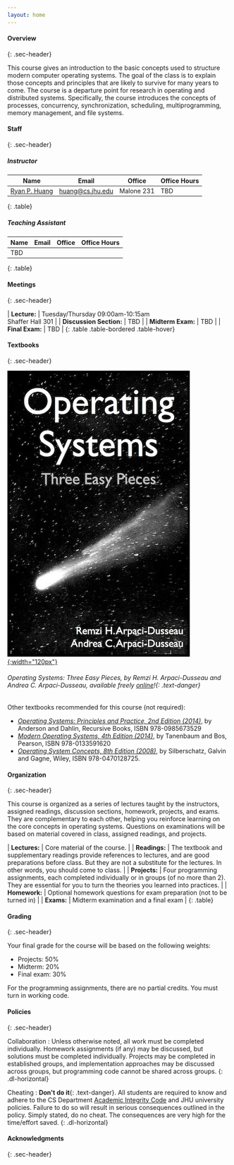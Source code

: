 ```yaml
---
layout: home
---
```


#### Overview
{: .sec-header}

This course gives an introduction to the basic concepts used to structure modern 
computer operating systems. The goal of the class is to explain those concepts 
and principles that are likely to survive for many years to come. The course 
is a departure point for research in operating and distributed systems. 
Specifically, the course introduces the concepts of processes, concurrency, 
synchronization, scheduling, multiprogramming, memory management, and file systems.


#### Staff
{: .sec-header}

##### Instructor

| Name  | Email | Office | Office Hours|
|-------|-------|--------|-------------|
| [Ryan P. Huang](http://cs.jhu.edu/~huang) | huang@cs.jhu.edu | Malone 231 | TBD |
{: .table}

##### Teaching Assistant

| Name  | Email | Office | Office Hours|
|-------|-------|--------|-------------|
| TBD   |       |        |             |
{: .table}

#### Meetings
{: .sec-header}

| **Lecture:**               | Tuesday/Thursday 09:00am-10:15am <br> Shaffer Hall 301 |
| **Discussion Section:**    | TBD                                                    |
| **Midterm Exam:**          | TBD                                                    |
| **Final Exam:**            | TBD                                                    |
{: .table .table-bordered .table-hover}

#### Textbooks
{: .sec-header}

[![OSTEP](/assets/image/ostep.jpg){:width="120px"}](http://www.ostep.org/)

###### Operating Systems: Three Easy Pieces, by Remzi H. Arpaci-Dusseau and Andrea C. Arpaci-Dusseau, *available freely [online](http://www.ostep.org)!*{: .text-danger}

Other textbooks recommended for this course (not required):
* [*Operating Systems: Principles and Practice, 2nd Edition (2014)*](http://recursivebooks.com), by Anderson and Dahlin, Recursive Books, ISBN 978-0985673529
* [*Modern Operating Systems, 4th Edition (2014)*](https://www.amazon.com/Modern-Operating-Systems-Andrew-Tanenbaum/dp/013359162X), by Tanenbaum and Bos, Pearson, ISBN 978-0133591620 
* [*Operating System Concepts, 8th Edition (2008)*](https://www.amazon.com/Operating-System-Concepts-Abraham-Silberschatz/dp/0470128720), by Silberschatz, Galvin and Gagne, Wiley, ISBN 978-0470128725.


#### Organization
{: .sec-header}

This course is organized as a series of lectures taught by the instructors, assigned readings, discussion sections, homework,
projects, and exams. They are complementary to each other, helping you reinforce learning on the core concepts in operating systems. 
Questions on examinations will be based on material covered in class, assigned readings, and projects.

| **Lectures:** | Core material of the course.                                                               |
| **Readings:** | The textbook and supplementary readings provide references to lectures, and are good preparations before class. But they are not a substitute for the lectures. In other words, you should come to class. |
| **Projects:** | Four programming assignments, each completed individually or in groups (of no more than 2). They are essential for you to turn the theories you learned into practices. |
| **Homework:** | Optional homework questions for exam preparation (not to be turned in)                     |
| **Exams:**    | Midterm examination and a final exam                                                       |
{: .table}

#### Grading
{: .sec-header}

Your final grade for the course will be based on the following weights:
* Projects: 50%
* Midterm: 20%
* Final exam: 30%

For the programming assignments, there are no partial credits. You must turn in working code.

#### Policies
{: .sec-header}

Collaboration
: Unless otherwise noted, all work must be completed individually. 
  Homework assignments (if any) may be discussed, but solutions must 
  be completed individually. Projects may be completed in established 
  groups, and implementation approaches may be discussed across groups, 
  but programming code cannot be shared across groups.
{: .dl-horizontal}

Cheating
: **Don't do it**{: .text-danger}. All students are required to know and adhere to the 
  CS Department [Academic Integrity Code](https://www.cs.jhu.edu/academic-integrity-code) and 
  JHU university policies. Failure to do so will result in serious consequences outlined in the policy.
  Simply stated, do no cheat. The consequences are very high for the time/effort saved.
{: .dl-horizontal}


#### Acknowledgments
{: .sec-header}

